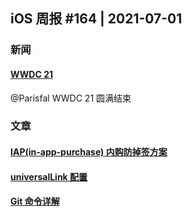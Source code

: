 ## iOS 周报 #164 | 2021-07-01

### 新闻
#### [WWDC 21]()
@Parisfal WWDC 21 圆满结束

### 文章

#### [IAP(in-app-purchase) 内购防掉签方案](./Resources/IAP.md)
#### [universalLink 配置](./Resources/universalLink.md)
#### [Git 命令详解](./Resources/Git.md)


